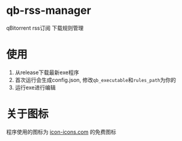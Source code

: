 # qb-rss-manager
qBitorrent rss订阅 下载规则管理

# 使用
1. 从release下载最新exe程序
2. 首次运行会生成config.json, 修改`qb_executable`和`rules_path`为你的
3. 运行exe进行编辑

# 关于图标
程序使用的图标为 [icon-icons.com](https://icon-icons.com/icon/qbittorrent/93768) 的免费图标